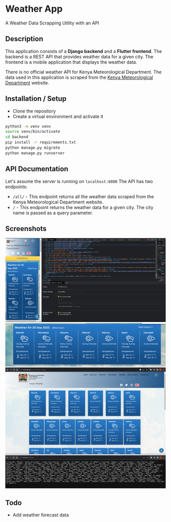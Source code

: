 # Weather App

A Weather Data Scrapping Utility with an API

## Description

This application consists of a **Django backend** and a **Flutter frontend**. The backend is a REST API that provides weather data for a given city. The frontend is a mobile application that displays the weather data.

There is no official weather API for Kenya Meteorological Department. The data used in this application is scraped from the [Kenya Meteorological Department](http://www.meteo.go.ke/) website.

## Installation / Setup

- Clone the repository
- Create a virtual environment and activate it

```bash
python3 -m venv venv
source venv/bin/activate
cd backend
pip install -r requirements.txt
python manage.py migrate
python manage.py runserver

```

## API Documentation

Let's assume the server is running on `localhost:8000`
The API has two endpoints:

- `/all/` - This endpoint returns all the weather data scraped from the Kenya Meteorological Department website.
- `/` - This endpoint returns the weather data for a given city. The city name is passed as a query parameter.

## Screenshots

![Kenya Meteorological Department Website](backend/api/utils/screenshots/img.png)
![Kenya Meteorological Department Website](backend/api/utils/screenshots/img2.png)
![Kenya Meteorological Department Website](backend/api/utils/screenshots/img3.png)
![Kenya Meteorological Department Website](backend/api/utils/screenshots/img4.png)

## Todo

- Add weather forecast data
